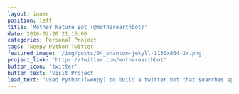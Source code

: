 ```yaml
---
layout: inner
position: left
title: 'Mother Nature Bot (@motherearthbot)'
date: 2016-02-20 21:15:00
categories: Personal Project
tags: Tweepy Python Twitter
featured_image: '/img/posts/04_phantom-jekyll-1130x864-2x.png'
project_link: 'https://twitter.com/motherearthbot'
button_icon: 'twitter'
button_text: 'Visit Project'
lead_text: "Used Python(Tweepy) to build a twitter bot that searches specific hashtags about nature and the environment and retweeted the most popular tweets"
---
```

